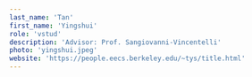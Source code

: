 ```yaml
---
last_name: 'Tan'
first_name: 'Yingshui'
role: 'vstud'
description: 'Advisor: Prof. Sangiovanni-Vincentelli'
photo: 'yingshui.jpeg'
website: 'https://people.eecs.berkeley.edu/~tys/title.html'
---
```

